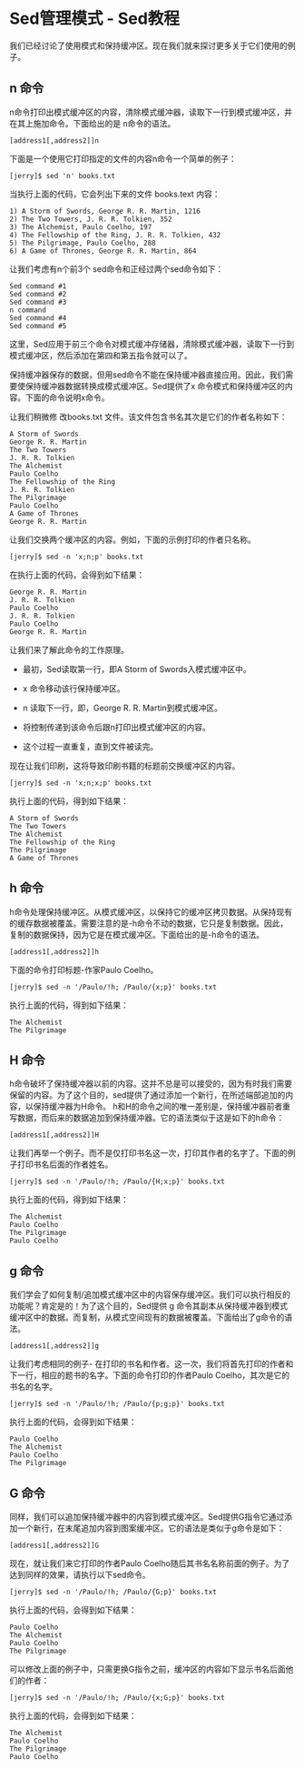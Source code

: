 # Sed管理模式 - Sed教程

我们已经讨论了使用模式和保持缓冲区。现在我们就来探讨更多关于它们使用的例子。

## n 命令

n命令打印出模式缓冲区的内容，清除模式缓冲器，读取下一行到模式缓冲区，并在其上施加命令。下面给出的是 n命令的语法。

```
[address1[,address2]]n

```

下面是一个使用它打印指定的文件的内容n命令一个简单的例子：

```
[jerry]$ sed 'n' books.txt 
```

当执行上面的代码，它会列出下来的文件 books.text 内容：

```
1) A Storm of Swords, George R. R. Martin, 1216 
2) The Two Towers, J. R. R. Tolkien, 352 
3) The Alchemist, Paulo Coelho, 197 
4) The Fellowship of the Ring, J. R. R. Tolkien, 432 
5) The Pilgrimage, Paulo Coelho, 288 
6) A Game of Thrones, George R. R. Martin, 864 

```

让我们考虑有n个前3个 sed命令和正经过两个sed命令如下：

```
Sed command #1 
Sed command #2 
Sed command #3 
n command 
Sed command #4 
Sed command #5

```

这里，Sed应用于前三个命令对模式缓冲存储器，清除模式缓冲器，读取下一行到模式缓冲区，然后添加在第四和第五指令就可以了。

保持缓冲器保存的数据，但用sed命令不能在保持缓冲器直接应用。因此，我们需要使保持缓冲器数据转换成模式缓冲区。Sed提供了x 命令模式和保持缓冲区的内容。下面的命令说明x命令。

让我们稍微修 改books.txt 文件。该文件包含书名其次是它们的作者名称如下：

```
A Storm of Swords 
George R. R. Martin 
The Two Towers 
J. R. R. Tolkien 
The Alchemist 
Paulo Coelho 
The Fellowship of the Ring 
J. R. R. Tolkien 
The Pilgrimage 
Paulo Coelho 
A Game of Thrones 
George R. R. Martin 

```

让我们交换两个缓冲区的内容。例如，下面的示例打印的作者只名称。

```
[jerry]$ sed -n 'x;n;p' books.txt 
```

在执行上面的代码，会得到如下结果：

```
George R. R. Martin 
J. R. R. Tolkien 
Paulo Coelho 
J. R. R. Tolkien 
Paulo Coelho 
George R. R. Martin 

```

让我们来了解此命令的工作原理。

*   最初，Sed读取第一行，即A Storm of Swords入模式缓冲区中。

*   x 命令移动该行保持缓冲区。

*   n 读取下一行，即，George R. R. Martin到模式缓冲区。

*   将控制传递到该命令后跟n打印出模式缓冲区的内容。

*   这个过程一直重复，直到文件被读完。

现在让我们印刷，这将导致印刷书籍的标题前交换缓冲区的内容。

```
[jerry]$ sed -n 'x;n;x;p' books.txt 
```

执行上面的代码，得到如下结果：

```
A Storm of Swords
The Two Towers
The Alchemist
The Fellowship of the Ring
The Pilgrimage
A Game of Thrones

```

## h 命令

h命令处理保持缓冲区。从模式缓冲区，以保持它的缓冲区拷贝数据。从保持现有的缓存数据被覆盖。需要注意的是-h命令不动的数据，它只是复制数据。因此，复制的数据保持，因为它是在模式缓冲区。下面给出的是-h命令的语法。

```
[address1[,address2]]h 

```

下面的命令打印标题-作家Paulo Coelho。

```
[jerry]$ sed -n '/Paulo/!h; /Paulo/{x;p}' books.txt 
```

执行上面的代码，得到如下结果：

```
The Alchemist 
The Pilgrimage

```

## H 命令

h命令破坏了保持缓冲器以前的内容。这并不总是可以接受的，因为有时我们需要保留的内容。为了这个目的，sed提供了通过添加一个新行，在所述端部追加的内容，以保持缓冲器为H命令。 h和H的命令之间的唯一差别是，保持缓冲器前者重写数据，而后来的数据追加到保持缓冲器。它的语法类似于这是如下的h命令：

```
[address1[,address2]]H

```

让我们再举一个例子。而不是仅打印书名这一次，打印其作者的名字了。下面的例子打印书名后面的作者姓名。

```
[jerry]$ sed -n '/Paulo/!h; /Paulo/{H;x;p}' books.txt 
```

执行上面的代码，得到如下结果：

```
The Alchemist 
Paulo Coelho 
The Pilgrimage
Paulo Coelho

```

## g 命令

我们学会了如何复制/追加模式缓冲区中的内容保存缓冲区。我们可以执行相反的功能呢？肯定是的！为了这个目的，Sed提供 g 命令其副本从保持缓冲器到模式缓冲区中的数据。而复制，从模式空间现有的数据被覆盖。下面给出了g命令的语法。

```
[address1[,address2]]g

```

让我们考虑相同的例子- 在打印的书名和作者。这一次，我们将首先打印的作者和下一行，相应的题书的名字。下面的命令打印的作者Paulo Coelho，其次是它的书名的名字。

```
[jerry]$ sed -n '/Paulo/!h; /Paulo/{p;g;p}' books.txt 
```

执行上面的代码，会得到如下结果：

```
Paulo Coelho 
The Alchemist 
Paulo Coelho 
The Pilgrimage

```

## G 命令

同样，我们可以追加保持缓冲器中的内容到模式缓冲区。Sed提供G指令它通过添加一个新行，在末尾追加内容到图案缓冲区。它的语法是类似于g命令是如下：

```
[address1[,address2]]G

```

现在，就让我们来它打印的作者Paulo Coelho随后其书名名称前面的例子。为了达到同样的效果，请执行以下sed命令。

```
[jerry]$ sed -n '/Paulo/!h; /Paulo/{G;p}' books.txt
```

执行上面的代码，会得到如下结果：

```
Paulo Coelho 
The Alchemist 
Paulo Coelho 
The Pilgrimage

```

可以修改上面的例子中，只需更换G指令之前，缓冲区的内容如下显示书名后面他们的作者：

```
[jerry]$ sed -n '/Paulo/!h; /Paulo/{x;G;p}' books.txt
```

执行上面的代码，会得到如下结果：

```
The Alchemist 
Paulo Coelho 
The Pilgrimage 
Paulo Coelho 
```

 